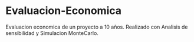 # Evaluacion-Economica
Evaluacion economica de un proyecto a 10 años. Realizado con Analisis de sensibilidad y Simulacion MonteCarlo.
